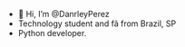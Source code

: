 - 👋 Hi, I’m @DanrleyPerez
- Technology student and fã from Brazil, SP
- Python developer.

<!---
DanrleyPerez/DanrleyPerez is a ✨ special ✨ repository because its `README.md` (this file) appears on your GitHub profile.
You can click the Preview link to take a look at your changes.
--->
